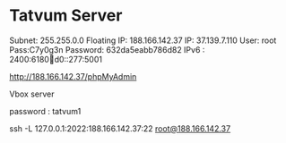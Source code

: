 # Tatvum Server

Subnet: 255.255.0.0
Floating IP: 188.166.142.37
IP: 37.139.7.110
User: root
Pass:C7y0g3n
Password: 632da5eabb786d82
IPv6 : 2400:6180:100:d0::277:5001

http://188.166.142.37/phpMyAdmin

Vbox server

password : tatvum1

ssh -L 127.0.0.1:2022:188.166.142.37:22 root@188.166.142.37

